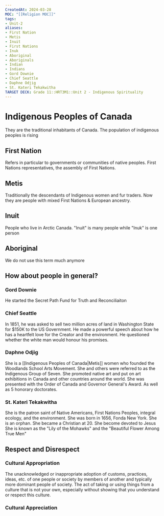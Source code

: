 ```yaml
---
CreatedAt: 2024-03-28
MOC: "[[Religion MOC]]"
tags:
- Unit-2
aliases:
- First Nation
- Metis
- Inuit
- First Nations
- Inuk
- Aboriginal
- Aboriginals
- Indian
- Indians
- Gord Downie
- Chief Seattle
- Daphne Odjig
- St. Kateri Tekakwitha
TARGET DECK: Grade 11::HRT3M1::Unit 2 - Indigenous Spirituality
---
```


# Indigenous Peoples of Canada
They are the traditional inhabitants of Canada. The population of indigenous peoples is rising
<!--ID: 1718379550351-->


## First Nation
Refers in particular to governments or communities of native peoples.
First Nations representatives, the assembly of First Nations.
<!--ID: 1718379550362-->


## Metis
Traditionally the descendants of Indigenous women and fur traders. Now they are people with mixed First Nations & European ancestry.
<!--ID: 1718379550372-->


## Inuit
People who live in Arctic Canada. "Inuit" is many people while "Inuk" is one person
<!--ID: 1718379550384-->


## Aboriginal
We do not use this term much anymore

## How about people in general?
### Gord Downie
He started the Secret Path Fund for Truth and Reconciliaiton
### Chief Seattle
In 1851, he was asked to sell two million acres of land in Washington State for $150K to the US Government. He made a powerful speech about how he has a heartfelt love for the Creator and the environment. He questioned whether the white man would honour his promises.
### Daphne Odjig
She is a [[Indigenous Peoples of Canada|Metis]] women who founded the Woodlands School Arts Movement. She and others were referred to as the Indigenous Group of Seven. She promoted native art and put on art exhibitions in Canada and other countries around the world. She was presented with the Order of Canada and Governor General's Award. As well as 5 honorary doctorates.
### St. Kateri Tekakwitha
She is the patron saint of Native Americans, First Nations Peoples, integral ecology, and the environment.
She was born in 1656, Fonda New York. She is an orphan. She became a Christian at 20. She become devoted to Jesus
She is known as the "Lily of the Mohawks" and the "Beautiful Flower Among True Men"

## Respect and Disrespect
### Cultural Appropriation
The unacknowledged or inappropriate adoption of customs, practices, ideas, etc. of one people or society by members of another and typically more dominant people of society.
The act of taking or using things from a culture that is not your own, especially without showing that you understand or respect this culture.
### Cultural Appreciation

